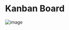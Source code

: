 # Kanban Board

![image](https://github.com/user-attachments/assets/b097cd8a-535f-4ad8-8698-191dd9472619)